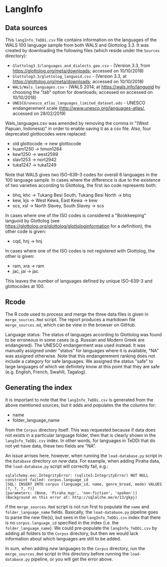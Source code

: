 # LangInfo

## Data sources

This `langInfo_TeDDi.csv` file contains information on the languages of the WALS 100 language sample from both WALS and Glottolog 3.3. It was created by downloading the following files (which reside under the `Sources` directory):

* `Glottolog3.3/languages_and_dialects_geo.csv` - (Version 3.3, from https://glottolog.org/meta/downloads; accessed on 10/10/2018)
* `Glottolog3.3/glottolog_languoid.csv` - (Version 3.3, at https://glottolog.org/meta/downloads; accessed on 10/10/2018)   
* `WALS/Wals_languages.csv` - (WALS 2014, at https://wals.info/languoid by choosing the "tab" option for downloads; accessed on accessed on 10/10/2018)
* `UNESCO/unesco_atlas_languages_limited_dataset.ods` - UNESCO endangerement scale (http://www.unesco.org/languages-atlas/, accessed on 28/02/2019)

Wals_languages.csv was amended by removing the comma in "(West Papuan, Indonesia)" in order to enable saving it as a csv file. Also, four deprecated glottocodes were replaced: 

* old glottocode -> new glottocode
* huam1250 -> hmon1264
* kew1250 -> west2599
* slav1253 -> nort2942
* tuka1247 -> tuka1249

Note that WALS gives two ISO-639-3 codes for overall 6 languages in the 100 language sample. In cases where the difference is due to the existence of two varieties according to Glottolog, the first iso code represents both:

* bhq, khc -> Tukang Besi South, Tukang Besi North -> bhq 
* kew, kjs -> West Kewa, East Kewa -> kew
* scs, xsl -> North Slavey, South Slavey -> scs

In cases where one of the ISO codes is considered a "Bookkeeping" languoid by Glottolog (see https://glottolog.org/glottolog/glottologinformation for a definition), the other code is given:

* cqd, hnj -> hnj

In cases where one of the ISO codes is not registered with Glottolog, the other is given:

* ram, xra -> ram
* jac, jai -> jac

This leaves the number of languages defined by unique ISO-639-3 and glottocodes at 100.


## Rcode

The R code used to process and merge the three data files is given in `merge_sources.Rmd` script. The report produces a markdown file `merge_sources.md`, which can be view in the browser on GitHub.

Language status: The status of languages according to Glottolog was found to be erroneous in some cases (e.g. Russian and Modern Greek are endangered). The UNESCO endangerment was used instead. It was manually assigned under "status" for languages where it is available, "NA" was assigned otherwise. Note that this endangerement ranking does not include a category for safe languages. We assigned the status "safe" to large languages of which we definitely know at this point that they are safe (e.g. English, French, Swahili, Tagalog).


## Generating the index

It is important to note that the `langInfo_TeDDi.csv` is generated from the above mentioned sources, but it adds and populates the the columns for:

* name
* folder_language_name

from the `Corpus` directory itself. This was requested because if data does not exists in a particular language folder, then that is clearly shown in the `langInfo_TeDDi.csv` index. In other words, for languages in TeDDi that do not yet have data, these two fields are "NA".

An issue arrises here, however, when running the `load-database.py` script in the `Database` directory on *new* data. For example, when adding Piraha data, the `load-database.py` script will correctly fail, e.g.:

```
sqlalchemy.exc.IntegrityError: (sqlite3.IntegrityError) NOT NULL constraint failed: corpus.language_id
[SQL: INSERT INTO corpus (language_id, name, genre_broad, mode) VALUES (?, ?, ?, ?)]
[parameters: (None, 'Piraha_myp', 'non-fiction', 'spoken')]
(Background on this error at: http://sqlalche.me/e/13/gkpj)
```

if the `merge_sources.Rmd` script is not run first to populate the `name` and `folder_language_name` fields. Basically, the `load-database.py` pipeline goes to parse the new file(s), but sees in the `langInfo_TeDDi.csv` index that there is no `corpus.language_id` specified in the index (i.e. the `folder_language_name`). We could pre-populate the `langInfo_TeDDi.csv` by adding all folders to the `Corpus` directory, but then we would lack information about which languages are still to be added.

In sum, when adding *new* languages to the `Corpus` directory, run the `merge_sources.Rmd` script in this directory before running the `load-database.py` pipeline, or you will get the error above.
